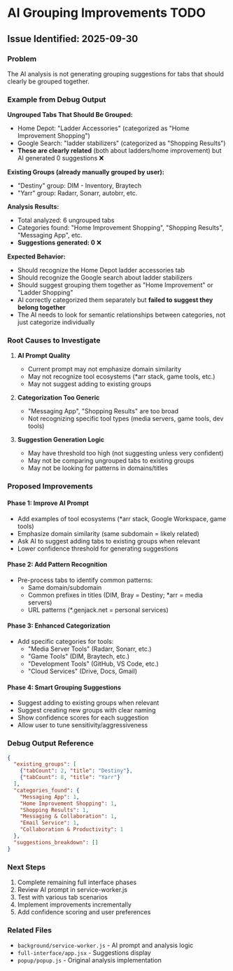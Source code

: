 # AI Grouping Improvements TODO

## Issue Identified: 2025-09-30

### Problem
The AI analysis is not generating grouping suggestions for tabs that should clearly be grouped together.

### Example from Debug Output

**Ungrouped Tabs That Should Be Grouped:**
- Home Depot: "Ladder Accessories" (categorized as "Home Improvement Shopping")
- Google Search: "ladder stabilizers" (categorized as "Shopping Results")
- **These are clearly related** (both about ladders/home improvement) but AI generated 0 suggestions ❌

**Existing Groups (already manually grouped by user):**
- "Destiny" group: DIM - Inventory, Braytech
- "Yarr" group: Radarr, Sonarr, autobrr, etc.

**Analysis Results:**
- Total analyzed: 6 ungrouped tabs
- Categories found: "Home Improvement Shopping", "Shopping Results", "Messaging App", etc.
- **Suggestions generated: 0** ❌

**Expected Behavior:**
- Should recognize the Home Depot ladder accessories tab
- Should recognize the Google search about ladder stabilizers
- Should suggest grouping them together as "Home Improvement" or "Ladder Shopping"
- AI correctly categorized them separately but **failed to suggest they belong together**
- The AI needs to look for semantic relationships between categories, not just categorize individually

### Root Causes to Investigate

1. **AI Prompt Quality**
   - Current prompt may not emphasize domain similarity
   - May not recognize tool ecosystems (*arr stack, game tools, etc.)
   - May not suggest adding to existing groups

2. **Categorization Too Generic**
   - "Messaging App", "Shopping Results" are too broad
   - Not recognizing specific tool types (media servers, game tools, dev tools)

3. **Suggestion Generation Logic**
   - May have threshold too high (not suggesting unless very confident)
   - May not be comparing ungrouped tabs to existing groups
   - May not be looking for patterns in domains/titles

### Proposed Improvements

#### Phase 1: Improve AI Prompt
- Add examples of tool ecosystems (*arr stack, Google Workspace, game tools)
- Emphasize domain similarity (same subdomain = likely related)
- Ask AI to suggest adding tabs to existing groups when relevant
- Lower confidence threshold for generating suggestions

#### Phase 2: Add Pattern Recognition
- Pre-process tabs to identify common patterns:
  - Same domain/subdomain
  - Common prefixes in titles (DIM, Bray = Destiny; *arr = media servers)
  - URL patterns (*.genjack.net = personal services)

#### Phase 3: Enhanced Categorization
- Add specific categories for tools:
  - "Media Server Tools" (Radarr, Sonarr, etc.)
  - "Game Tools" (DIM, Braytech, etc.)
  - "Development Tools" (GitHub, VS Code, etc.)
  - "Cloud Services" (Drive, Docs, Gmail)

#### Phase 4: Smart Grouping Suggestions
- Suggest adding to existing groups when relevant
- Suggest creating new groups with clear naming
- Show confidence scores for each suggestion
- Allow user to tune sensitivity/aggressiveness

### Debug Output Reference

```json
{
  "existing_groups": [
    {"tabCount": 2, "title": "Destiny"},
    {"tabCount": 8, "title": "Yarr"}
  ],
  "categories_found": {
    "Messaging App": 1,
    "Home Improvement Shopping": 1,
    "Shopping Results": 1,
    "Messaging & Collaboration": 1,
    "Email Service": 1,
    "Collaboration & Productivity": 1
  },
  "suggestions_breakdown": []
}
```

### Next Steps

1. Complete remaining full interface phases
2. Review AI prompt in service-worker.js
3. Test with various tab scenarios
4. Implement improvements incrementally
5. Add confidence scoring and user preferences

### Related Files

- `background/service-worker.js` - AI prompt and analysis logic
- `full-interface/app.jsx` - Suggestions display
- `popup/popup.js` - Original analysis implementation
